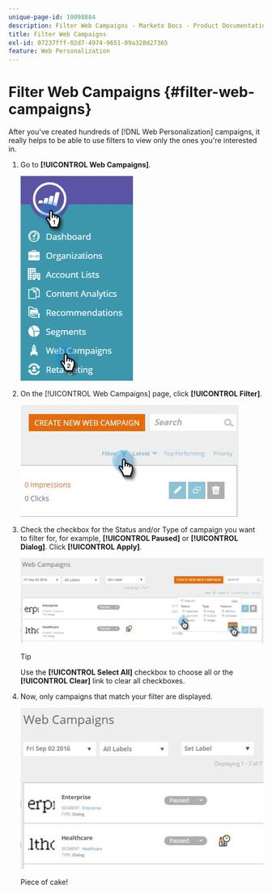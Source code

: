 ```yaml
---
unique-page-id: 10098884
description: Filter Web Campaigns - Marketo Docs - Product Documentation
title: Filter Web Campaigns
exl-id: 07237fff-02d7-4974-9651-09a328d27365
feature: Web Personalization
---
```

# Filter Web Campaigns {#filter-web-campaigns}

After you've created hundreds of [!DNL Web Personalization] campaigns, it really helps to be able to use filters to view only the ones you're interested in.

1. Go to **[!UICONTROL Web Campaigns]**.

   ![](assets/web-campaigns-hand-8.jpg)

1. On the [!UICONTROL Web Campaigns] page, click **[!UICONTROL Filter]**.

   ![](assets/web-campaigns-page-filter-hand.jpg)

1. Check the checkbox for the Status and/or Type of campaign you want to filter for, for example, **[!UICONTROL Paused]** or **[!UICONTROL Dialog]**. Click **[!UICONTROL Apply]**.

   ![](assets/web-campaigns-filters-hands.jpg)

   >[!TIP]
   >
   >Use the **[!UICONTROL Select All]** checkbox to choose all or the **[!UICONTROL Clear]** link to clear all checkboxes.

1. Now, only campaigns that match your filter are displayed.

   ![](assets/web-campaigns-filter-only-paused.jpg)

   Piece of cake!
